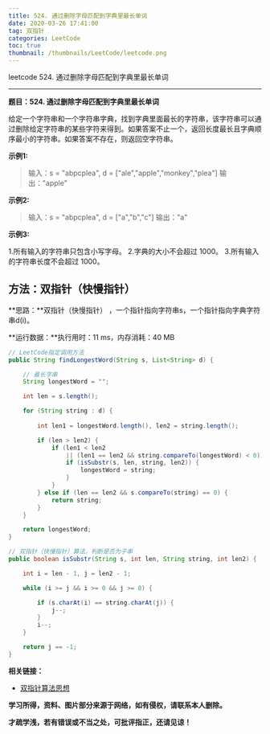 ```yaml
---
title: 524. 通过删除字母匹配到字典里最长单词
date: 2020-03-26 17:41:00
tag: 双指针
categories: LeetCode
toc: true
thumbnail: /thumbnails/LeetCode/leetcode.png
---
```


leetcode 524. 通过删除字母匹配到字典里最长单词

<!--more-->

---

**题目：524. 通过删除字母匹配到字典里最长单词**

给定一个字符串和一个字符串字典，找到字典里面最长的字符串，该字符串可以通过删除给定字符串的某些字符来得到。如果答案不止一个，返回长度最长且字典顺序最小的字符串。如果答案不存在，则返回空字符串。

**示例1:**

> 输入：s = "abpcplea", d = ["ale","apple","monkey","plea"]
> 输出："apple"

**示例2:**

> 输入：s = "abpcplea", d = ["a","b","c"]
> 输出："a"

**示例3:**

1.所有输入的字符串只包含小写字母。
2.字典的大小不会超过 1000。
3.所有输入的字符串长度不会超过 1000。

## 方法：双指针（快慢指针）

**思路：**双指针（快慢指针） ，一个指针指向字符串s，一个指针指向字典字符串d(i)。

**运行数据：**执行用时：11 ms，内存消耗：40 MB

```java
// LeetCode指定调用方法
public String findLongestWord(String s, List<String> d) {

    // 最长字串
    String longestWord = "";

    int len = s.length();

    for (String string : d) {
        
        int len1 = longestWord.length(), len2 = string.length();

        if (len > len2) {
            if (len1 < len2
                || (len1 == len2 && string.compareTo(longestWord) < 0)) {
                if (isSubstr(s, len, string, len2)) {
                    longestWord = string;
                }
            }
        } else if (len == len2 && s.compareTo(string) == 0) {
            return string;
        }
    }

    return longestWord;
}

// 双指针（快慢指针）算法，判断是否为子串
public boolean isSubstr(String s, int len, String string, int len2) {

    int i = len - 1, j = len2 - 1;

    while (i >= j && i >= 0 && j >= 0) {

        if (s.charAt(i) == string.charAt(j)) {
            j--;
        }
        i--;
    }

    return j == -1;
}
```

**相关链接：**

- [双指针算法思想](https://crazy-sky.github.io/2020/03/14/双指针/)

**学习所得，资料、图片部分来源于网络，如有侵权，请联系本人删除。**

**才疏学浅，若有错误或不当之处，可批评指正，还请见谅！**